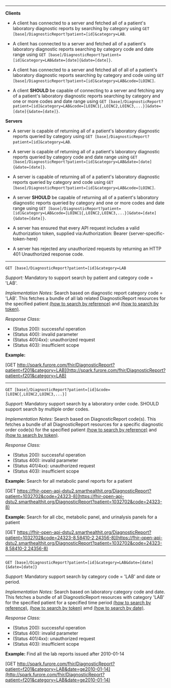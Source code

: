 

-------------------------

**Clients**

-  A client has connected to a server and fetched all of a patient's laboratory diagnostic reports by searching by category using `GET [base]/DiagnosticReport?patient=[id]&category=LAB`.
- A client has connected to a server and fetched all of a patient's laboratory diagnostic reports searching by category code and date range using `GET [base]/DiagnosticReport?patient=[id]&category=LAB&date=[date]{&date=[date]}`.
- A client has connected to a server and fetched all of all of a patient's laboratory diagnostic reports searching by category and code using `GET [base]/DiagnosticReport?patient=[id]&category=LAB&code=[LOINC]`.


- A client **SHOULD** be capable of connecting to a server and fetching any of a patient's laboratory diagnostic reports searching by category and one or more codes and date range using `GET [base]/DiagnosticReport?patient=[id]&category=LAB&code=[LOINC1{,LOINC2,LOINC3,...}]&date=[date]{&date=[date]}`.

**Servers**

- A server is capable of returning all of a patient's laboratory diagnostic reports queried by category using `GET [base]/DiagnosticReport?patient=[id]&category=LAB`.
- A server is capable of returning all of a patient's laboratory diagnostic reports queried by category code and date range using `GET [base]/DiagnosticReport?patient=[id]&category=LAB&date=[date]{&date=[date]}`.
- A server is capable of returning all of a patient's laboratory diagnostic reports queried by category and code using `GET [base]/DiagnosticReport?patient=[id]&category=LAB&code=[LOINC]`.


- A server **SHOULD** be capable of returning all of a patient's laboratory diagnostic reports queried by category and one or more codes and date range using `GET [base]/DiagnosticReport?patient=[id]&category=LAB&code=[LOINC1{,LOINC2,LOINC3,...}]&date=[date]{&date=[date]}`.


- A server has ensured that every API request includes a valid Authorization token, supplied via:Authorization: Bearer {server-specific-token-here}
- A server has rejected any unauthorized requests by returning an HTTP 401 Unauthorized response code.

-----------

`GET [base]/DiagnosticReport?patient=[id]&category=LAB`

*Support:* Mandatory to support search by patient and category code = 'LAB'.

*Implementation Notes:* Search based on diagnostic report category code = 'LAB'. This fetches a bundle of all lab related DiagnosticReport resources for the specified patient  [(how to search by reference)] and [(how to search by token)].



*Response Class:*

-   (Status 200): successful operation
-   (Status 400): invalid parameter
-   (Status 401/4xx): unauthorized request
-   (Status 403): insufficient scope

**Example:**

[GET http://spark.furore.com/fhir/DiagnosticReport?patient=f201&category=LAB](http://spark.furore.com/fhir/DiagnosticReport?patient=f201&category=LAB)

-----------

`GET [base]/DiagnosticReport?patient=[id]&code=[LOINC{,LOINC2,LOINC3,...}]`

*Support:* Mandatory support search by a laboratory order code. SHOULD support search by multiple order codes.

*Implementation Notes:* Search based on DiagnosticReport code(s). This fetches a bundle of all DiagnosticReport resources for a specific diagnostic order code(s) for the specified patient  [(how to search by reference)] and [(how to search by token)].



*Response Class:*

-   (Status 200): successful operation
-   (Status 400): invalid parameter
-   (Status 401/4xx): unauthorized request
-   (Status 403): insufficient scope

**Example:**
Search for all metabolic panel reports for a patient

[GET https://fhir-open-api-dstu2.smarthealthit.org/DiagnosticReport?patient=1032702&code=24323-8](https://fhir-open-api-dstu2.smarthealthit.org/DiagnosticReport?patient=1032702&code=24323-8)

**Example:**
Search for all cbc, metabolic panel, and urinalysis panels for a patient

[GET https://fhir-open-api-dstu2.smarthealthit.org/DiagnosticReport?patient=1032702&code=24323-8,58410-2,24356-8](https://fhir-open-api-dstu2.smarthealthit.org/DiagnosticReport?patient=1032702&code=24323-8,58410-2,24356-8)


-----------

`GET [base]/DiagnosticReport?patient=[id]&category=LAB&date=[date]{&date=[date]}`

*Support:*  Mandatory support search by category code = 'LAB' and date or period.

*Implementation Notes:*  Search based on laboratory category code and date. This fetches a bundle of all DiagnosticReport resources with category 'LAB' for the specified patient for a specified time period   [(how to search by reference)], [(how to search by token)] amd [(how to search by date)].



*Response Class:*

-   (Status 200): successful operation
-   (Status 400): invalid parameter
-   (Status 401/4xx): unauthorized request
-   (Status 403): insufficient scope

**Example:**
Find all the lab reports issued after 2010-01-14

[GET http://spark.furore.com/fhir/DiagnosticReport?patient=f201&category=LAB&date=ge2010-01-14](http://spark.furore.com/fhir/DiagnosticReport?patient=f201&category=LAB&date=ge2010-01-14)


  [(how to search by reference)]: http://hl7.org/fhir/2017Jan/search.html#reference
  [(how to search by token)]: http://hl7.org/fhir/2017Jan/search.html#token
  [Composite Search Parameters]: http://hl7.org/fhir/2017Jan/search.html#combining
  [(how to search by date)]: http://hl7.org/fhir/2017Jan/search.html#date

